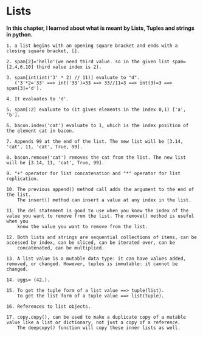 # Lists

**In this chapter, I learned about what is meant by Lists, Tuples and strings in python.**
    
    1. a list begins with an opening square bracket and ends with a closing square bracket, []. 
    
    2. spam[2]='hello'(we need third value. so in the given list spam= [2,4,6,10] third value index is 2).
    
    3. spam[int(int('3' * 2) // 11)] evaluate to "d". 
       ('3'*2='33' ==> int('33')=33 ==> 33//11=3 ==> int(3)=3 ==> spam[3]='d').
       
    4. It evaluates to 'd'.
    
    5. spam[:2] evaluate to (it gives elements in the index 0,1) ['a', 'b'].
    
    6. bacon.index('cat') evaluate to 1, which is the index position of the element cat in bacon.
    
    7. Appends 99 at the end of the list. The new list will be [3.14, 'cat', 11, 'cat', True, 99].
   
    8. bacon.remove('cat') removes the cat from the list. The new list will be [3.14, 11, 'cat', True, 99].
    
    9. "+" operator for list concatenation and "*" operator for list replication.
    
    10. The previous append() method call adds the argument to the end of the list.
        The insert() method can insert a value at any index in the list.
    
    11. The del statement is good to use when you know the index of the value you want to remove from the list. The remove() method is useful when you
        know the value you want to remove from the list.
    
    12. Both lists and strings are sequential collections of items, can be accessed by index, can be sliced, can be iterated over, can be 
        concatenated, can be multiplied.
    
    13. A list value is a mutable data type: it can have values added, removed, or changed. However, tuples is immutable: it cannot be changed. 
        
    14. eggs= (42,).
    
    15. To get the tuple form of a list value ==> tuple(list).
        To get the list form of a tuple value ==> list(tuple).
        
    16. References to list objects.
    
    17. copy.copy(), can be used to make a duplicate copy of a mutable value like a list or dictionary, not just a copy of a reference.
        The deepcopy() function will copy these inner lists as well.
        

